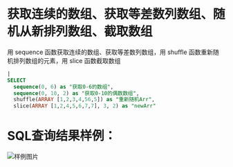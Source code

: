 # 获取连续的数组、获取等差数列数组、随机从新排列数组、截取数组

用 sequence 函数获取连续的数组、获取等差数列数组，用 shuffle 函数重新随机排列数组的元素，用 slice 函数截取数组


```SQL
|
SELECT
  sequence(0, 6) as "获取0-6的数组",
  sequence(0, 10, 2) as "获取0-10的偶数数组",
  shuffle(ARRAY [1,2,3,4,56,5]) as "重新随机Arr",
  slice(ARRAY [1,2,4,5,6,7,7], 3, 2) as "newArr"
```

# SQL查询结果样例：

![样例图片](https://img.alicdn.com/tfs/TB1r6h4QkT2gK0jSZFkXXcIQFXa-621-357.png)